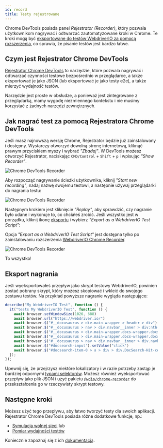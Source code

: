 ```yaml
---
id: record
title: Testy rejestrowane
---
```


Chrome DevTools posiada panel _Rejestrator (Recorder)_, który pozwala użytkownikom nagrywać i odtwarzać zautomatyzowane kroki w Chrome. Te kroki mogą być [eksportowane do testów WebdriverIO za pomocą rozszerzenia](https://chrome.google.com/webstore/detail/webdriverio-chrome-record/pllimkccefnbmghgcikpjkmmcadeddfn?hl=en), co sprawia, że pisanie testów jest bardzo łatwe.

## Czym jest Rejestrator Chrome DevTools

[Rejestrator Chrome DevTools](https://developer.chrome.com/docs/devtools/recorder/) to narzędzie, które pozwala nagrywać i odtwarzać czynności testowe bezpośrednio w przeglądarce, a także eksportować je jako JSON (lub eksportować je jako testy e2e), a także mierzyć wydajność testów.

Narzędzie jest proste w obsłudze, a ponieważ jest zintegrowane z przeglądarką, mamy wygodę niezmiennego kontekstu i nie musimy korzystać z żadnych narzędzi zewnętrznych.

## Jak nagrać test za pomocą Rejestratora Chrome DevTools

Jeśli masz najnowszą wersję Chrome, Rejestrator będzie już zainstalowany i dostępny. Wystarczy otworzyć dowolną stronę internetową, kliknąć prawym przyciskiem myszy i wybrać _"Zbadaj"_. W DevTools możesz otworzyć Rejestrator, naciskając `CMD/Control` + `Shift` + `p` i wpisując _"Show Recorder"_.

![Chrome DevTools Recorder](/img/recorder/recorder.png)

Aby rozpocząć nagrywanie ścieżki użytkownika, kliknij _"Start new recording"_, nadaj nazwę swojemu testowi, a następnie używaj przeglądarki do nagrania testu:

![Chrome DevTools Recorder](/img/recorder/demo.gif)

Następnym krokiem jest kliknięcie _"Replay"_, aby sprawdzić, czy nagranie było udane i wykonuje to, co chciałeś zrobić. Jeśli wszystko jest w porządku, kliknij ikonę [eksportu](https://developer.chrome.com/docs/devtools/recorder/reference/#recorder-extension) i wybierz _"Export as a WebdriverIO Test Script"_:

Opcja _"Export as a WebdriverIO Test Script"_ jest dostępna tylko po zainstalowaniu rozszerzenia [WebdriverIO Chrome Recorder](https://chrome.google.com/webstore/detail/webdriverio-chrome-record/pllimkccefnbmghgcikpjkmmcadeddfn).

![Chrome DevTools Recorder](/img/recorder/export.gif)

To wszystko!

## Eksport nagrania

Jeśli wyeksportowałeś przepływ jako skrypt testowy WebdriverIO, powinien zostać pobrany skrypt, który możesz skopiować i wkleić do swojego zestawu testów. Na przykład powyższe nagranie wygląda następująco:

```ts
describe("My WebdriverIO Test", function () {
  it("tests My WebdriverIO Test", function () {
    await browser.setWindowSize(1026, 688)
    await browser.url("https://webdriver.io/")
    await browser.$("#__docusaurus > div.main-wrapper > header > div").click()
    await browser.$("#__docusaurus > nav > div.navbar__inner > div:nth-child(1) > a:nth-child(3)").click()rec
    await browser.$("#__docusaurus > div.main-wrapper.docs-wrapper.docs-doc-page > div > aside > div > nav > ul > li:nth-child(4) > div > a").click()
    await browser.$("#__docusaurus > div.main-wrapper.docs-wrapper.docs-doc-page > div > aside > div > nav > ul > li:nth-child(4) > ul > li:nth-child(2) > a").click()
    await browser.$("#__docusaurus > nav > div.navbar__inner > div.navbar__items.navbar__items--right > div.searchBox_qEbK > button > span.DocSearch-Button-Container > span").click()
    await browser.$("#docsearch-input").setValue("click")
    await browser.$("#docsearch-item-0 > a > div > div.DocSearch-Hit-content-wrapper > span").click()
  });
});
```

Upewnij się, że przejrzysz niektóre lokalizatory i w razie potrzeby zastąp je bardziej odpornymi [typami selektorów](/docs/selectors). Możesz również wyeksportować przepływ jako plik JSON i użyć pakietu [`@wdio/chrome-recorder`](https://github.com/webdriverio/chrome-recorder) do przekształcenia go w rzeczywisty skrypt testowy.

## Następne kroki

Możesz użyć tego przepływu, aby łatwo tworzyć testy dla swoich aplikacji. Rejestrator Chrome DevTools posiada różne dodatkowe funkcje, np.:

- [Symulacja wolnej sieci](https://developer.chrome.com/docs/devtools/recorder/#simulate-slow-network) lub
- [Pomiar wydajności testów](https://developer.chrome.com/docs/devtools/recorder/#measure)

Koniecznie zapoznaj się z ich [dokumentacją](https://developer.chrome.com/docs/devtools/recorder).